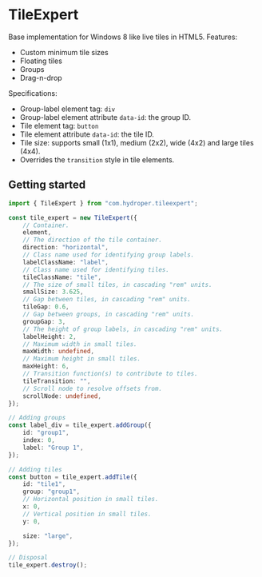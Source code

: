 # TileExpert

Base implementation for Windows 8 like live tiles in HTML5. Features:

- Custom minimum tile sizes
- Floating tiles
- Groups
- Drag-n-drop

Specifications:

- Group-label element tag: `div`
- Group-label element attribute `data-id`: the group ID.
- Tile element tag: `button`
- Tile element attribute `data-id`: the tile ID.
- Tile size: supports small (1x1), medium (2x2), wide (4x2) and large tiles (4x4).
- Overrides the `transition` style in tile elements.

## Getting started

```ts
import { TileExpert } from "com.hydroper.tileexpert";

const tile_expert = new TileExpert({
    // Container.
    element,
    // The direction of the tile container.
    direction: "horizontal",
    // Class name used for identifying group labels.
    labelClassName: "label",
    // Class name used for identifying tiles.
    tileClassName: "tile",
    // The size of small tiles, in cascading "rem" units.
    smallSize: 3.625,
    // Gap between tiles, in cascading "rem" units.
    tileGap: 0.6,
    // Gap between groups, in cascading "rem" units.
    groupGap: 3,
    // The height of group labels, in cascading "rem" units.
    labelHeight: 2,
    // Maximum width in small tiles.
    maxWidth: undefined,
    // Maximum height in small tiles.
    maxHeight: 6,
    // Transition function(s) to contribute to tiles.
    tileTransition: "",
    // Scroll node to resolve offsets from.
    scrollNode: undefined,
});

// Adding groups
const label_div = tile_expert.addGroup({
    id: "group1",
    index: 0,
    label: "Group 1",
});

// Adding tiles
const button = tile_expert.addTile({
    id: "tile1",
    group: "group1",
    // Horizontal position in small tiles.
    x: 0,
    // Vertical position in small tiles.
    y: 0,

    size: "large",
});

// Disposal
tile_expert.destroy();
```